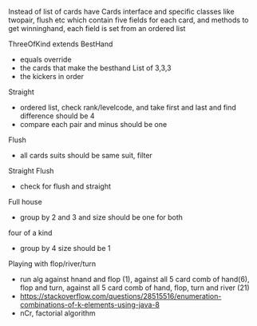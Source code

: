Instead of list of cards have Cards interface and specific 
classes like twopair, flush etc which contain five fields for each
card, and methods to get winninghand, each field is set from an ordered list


ThreeOfKind extends BestHand
 - equals override
 - the cards that make the besthand List of 3,3,3
 - the kickers in order
 
 Straight
 - ordered list, check rank/levelcode, and take first and last and find difference should be 4
 - compare each pair and minus should be one
 
 Flush
 - all cards suits should be same suit, filter 
 
 Straight Flush
 - check for flush and straight
 
 Full house
 - group by 2 and 3 and size should be one for both
 
 four of a kind
 - group by 4 size should be 1
 
 Playing with flop/river/turn
 - run alg against hnand and flop (1), 
 against all 5 card comb of hand(6), 
 flop and turn, against all 5 card comb of hand, flop, turn and river (21)
 - https://stackoverflow.com/questions/28515516/enumeration-combinations-of-k-elements-using-java-8
 - nCr, factorial algorithm